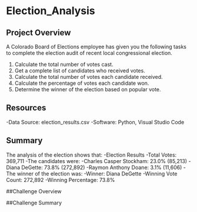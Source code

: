 # Election_Analysis

## Project Overview
A Colorado Board of Elections employee has given you the following tasks to complete the election audit of recent local congressional election.

1. Calculate the total number of votes cast.
2. Get a complete list of candidates who received votes.
3. Calculate the total number of votes each candidate received.
4. Calculate the percentage of votes each candidate won.
5. Determine the winner of the election based on popular vote.

## Resources
-Data Source: election_results.csv
-Software: Python, Visual Studio Code

## Summary 
The analysis of the election shows that:
-Election Results
    -Total Votes: 369,711
-The candidates were:
  -Charles Casper Stockham: 23.0% (85,213)
  -Diana DeGette: 73.8% (272,892)
  -Raymon Anthony Doane: 3.1% (11,606)
-The winner of the election was:
  -Winner: Diana DeGette
  -Winning Vote Count: 272,892
  -Winning Percentage: 73.8%

##Challenge Overview

##Challenge Summary

